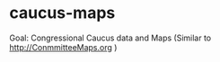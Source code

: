 caucus-maps
===========

Goal: Congressional Caucus data and Maps
(Similar to http://ConmmitteeMaps.org )
